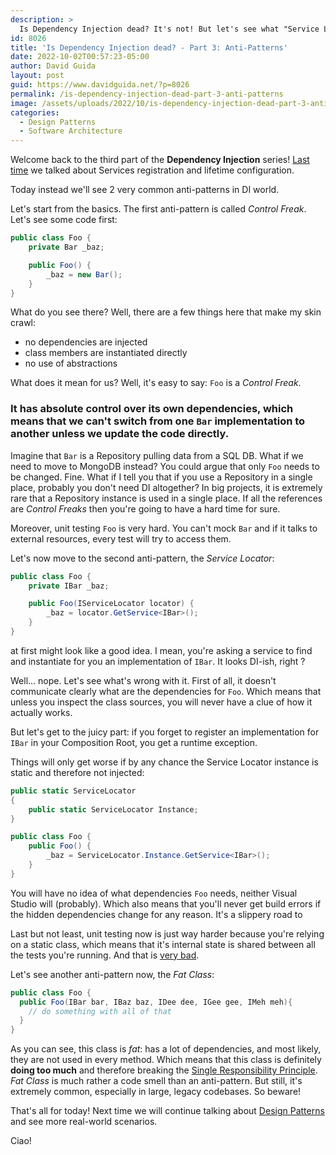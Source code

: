 ```yaml
---
description: >
  Is Dependency Injection dead? It's not! But let's see what "Service Lifetime" means and how many options we have when setting up our Dependency Injection container.
id: 8026
title: 'Is Dependency Injection dead? - Part 3: Anti-Patterns'
date: 2022-10-02T00:57:23-05:00
author: David Guida
layout: post
guid: https://www.davidguida.net/?p=8026
permalink: /is-dependency-injection-dead-part-3-anti-patterns
image: /assets/uploads/2022/10/is-dependency-injection-dead-part-3-anti-patterns.jpg
categories:  
  - Design Patterns
  - Software Architecture
---
```


Welcome back to the third part of the **Dependency Injection** series! <a href='/is-dependency-injection-dead-part-2-service-lifetimes' target='_blank'>Last time</a> we talked about Services registration and lifetime configuration.

Today instead we'll see 2 very common anti-patterns in DI world.

Let's start from the basics. The first anti-pattern is called *Control Freak*. Let's see some code first:
```csharp
public class Foo {
    private Bar _baz;

    public Foo() {
        _baz = new Bar();
    }
}
```

What do you see there? Well, there are a few things here that make my skin crawl:

- no dependencies are injected
- class members are instantiated directly
- no use of abstractions

What does it mean for us? Well, it's easy to say: `Foo` is a *Control Freak*. 

### It has absolute control over its own dependencies, which means that we can't switch from one `Bar` implementation to another unless we update the code directly.

Imagine that `Bar` is a Repository pulling data from a SQL DB. What if we need to move to MongoDB instead? You could argue that only `Foo` needs to be changed. Fine. What if I tell you that if you use a Repository in a single place, probably you don't need DI altogether? In big projects, it is extremely rare that a Repository instance is used in a single place. If all the references are *Control Freaks* then you're going to have a hard time for sure.

Moreover, unit testing `Foo` is very hard. You can't mock `Bar`
and if it talks to external resources, every test will try to access them.

Let's now move to the second anti-pattern, the *Service Locator*:

```csharp
public class Foo {
    private IBar _baz;

    public Foo(IServiceLocator locator) {
        _baz = locator.GetService<IBar>();
    }
}
```

at first might look like a good idea. I mean, you're asking a service to find and instantiate for you an implementation of `IBar`. It looks DI-ish, right ?

Well... nope. Let's see what's wrong with it. First of all, it doesn't communicate clearly what are the dependencies for `Foo`. Which means that unless you inspect the class sources, you will never have a clue of how it actually works. 

But let's get to the juicy part: if you forget to register an implementation for `IBar` in your Composition Root, you get a runtime exception.

Things will only get worse if by any chance the Service Locator instance is static and therefore not injected:

```csharp
public static ServiceLocator
{
    public static ServiceLocator Instance;
}

public class Foo {
    public Foo() {
        _baz = ServiceLocator.Instance.GetService<IBar>();
    }
}
```
You will have no idea of what dependencies `Foo` needs, neither Visual Studio will (probably). 
Which also means that you'll never get build errors if the hidden dependencies change for any reason. It's a slippery road to 

Last but not least, unit testing now is just way harder because you're relying on a static class, which means that it's internal state is shared between all the tests you're running. And that is <a href='/the-perils-of-sharing-state-when-writing-tests/' target='_blank'> very bad</a>.

Let's see another anti-pattern now, the *Fat Class*:
```csharp
public class Foo {
  public Foo(IBar bar, IBaz baz, IDee dee, IGee gee, IMeh meh){
    // do something with all of that 
  }
}
```
As you can see, this class is *fat*: has a lot of dependencies, and most likely, they are not used in every method. Which means that this class is definitely **doing too much** and therefore breaking the <a href='https://en.wikipedia.org/wiki/Single-responsibility_principle' target='_blank'>Single Responsibility Principle</a>. 
*Fat Class* is much rather a code smell than an anti-pattern. But still, it's extremely common, especially in large, legacy codebases. So beware!

That's all for today! Next time we will continue talking about <a href='/are-design-patterns-dead' target='_blank'>Design Patterns</a> and see more real-world scenarios.

Ciao!
